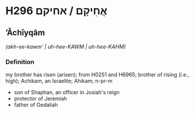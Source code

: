 # H296 אֲחִיקָם / אחיקם

## ʼĂchîyqâm

_(akh-ee-kawm' | uh-hee-KAWM | uh-hee-KAHM)_

### Definition

my brother has risen (arisen); from H0251 and H6965; brother of rising (i.e., high); Achikam, an Israelite; Ahikam; n-pr-m

- son of Shaphan, an officer in Josiah's reign
- protector of Jeremiah
- father of Gedaliah
